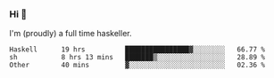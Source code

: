 ### Hi 👋

I'm (proudly) a full time haskeller.

<!--START_SECTION:waka-->

```text
Haskell      19 hrs          ████████████████▓░░░░░░░░   66.77 %
sh           8 hrs 13 mins   ███████▒░░░░░░░░░░░░░░░░░   28.89 %
Other        40 mins         ▓░░░░░░░░░░░░░░░░░░░░░░░░   02.36 %
```

<!--END_SECTION:waka-->
